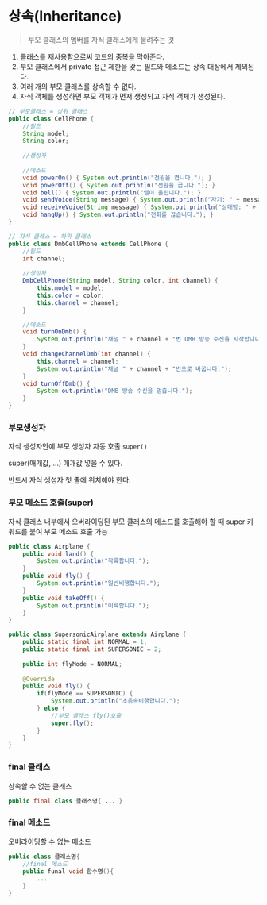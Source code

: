 # 상속(Inheritance)

> 부모 클래스의 멤버를 자식 클래스에게 물려주는 것

1. 클래스를 재사용함으로써 코드의 중복을 막아준다.
2. 부모 클래스에서 private 접근 제한을 갖는 필드와 메소드는 상속 대상에서 제외된다.
3. 여러 개의 부모 클래스를 상속할 수 없다.
4. 자식 객체를 생성하면 부모 객체가 먼저 생성되고 자식 객체가 생성된다.

```java
// 부모클래스 = 상위 클래스
public class CellPhone {
	//필드
	String model;
	String color;
	
	//생성자
	
	//메소드
	void powerOn() { System.out.println("전원을 켭니다."); }	
	void powerOff() { System.out.println("전원을 끕니다."); }
	void bell() { System.out.println("벨이 울립니다."); }	
	void sendVoice(String message) { System.out.println("자기: " + message); }	
	void receiveVoice(String message) { System.out.println("상대방: " + message); }	
	void hangUp() { System.out.println("전화를 끊습니다."); }
}
```

```java
// 자식 클래스 = 하위 클래스
public class DmbCellPhone extends CellPhone {
	//필드
	int channel;
	
	//생성자
	DmbCellPhone(String model, String color, int channel) {
		this.model = model;
		this.color = color;
		this.channel = channel;
	}

	//메소드
	void turnOnDmb() {
		System.out.println("채널 " + channel + "번 DMB 방송 수신을 시작합니다.");
	}	
	void changeChannelDmb(int channel) {
		this.channel = channel;
		System.out.println("채널 " + channel + "번으로 바꿉니다.");
	}
	void turnOffDmb() {
		System.out.println("DMB 방송 수신을 멈춥니다.");
	}	
}
```

### 부모생성자

자식 생성자안에 부모 생성자 자동 호출 `super()`

super(매개값, ...) 매개값 넣을 수 있다.

반드시 자식 생성자 첫 줄에 위치해야 한다.

### 부모 메소드 호출(super)

자식 클래스 내부에서 오버라이딩된 부모 클래스의 메소드를 호출해야 할 때 super 키워드를 붙여 부모 메소드 호출 가능

```java
public class Airplane {
	public void land() {
		System.out.println("착륙합니다.");
	}	
	public void fly() {
		System.out.println("일반비행합니다.");
	}	
	public void takeOff() {
		System.out.println("이륙합니다.");
	}	
}
```

```java
public class SupersonicAirplane extends Airplane {
	public static final int NORMAL = 1;
	public static final int SUPERSONIC = 2;
	
	public int flyMode = NORMAL;
	
	@Override
	public void fly() {
		if(flyMode == SUPERSONIC) {
			System.out.println("초음속비행합니다.");			
		} else {
			//부모 클래스 fly()호출
			super.fly();
		}
	}
}
```

### final 클래스

상속할 수 없는 클래스

```java
public final class 클래스명{ ... }
```



### final 메소드

오버라이딩할 수 없는 메소드

```java
public class 클래스명{
	//final 메소드
    public funal void 함수명(){
        ...
    }
}
```









